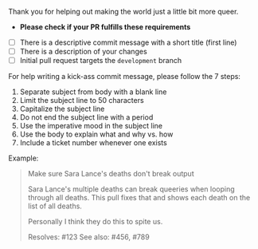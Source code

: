 Thank you for helping out making the world just a little bit more queer.

* **Please check if your PR fulfills these requirements**

- [ ] There is a descriptive commit message with a short title (first line)
- [ ] There is a description of your changes
- [ ] Initial pull request targets the `development` branch

For help writing a kick-ass commit message, please follow the 7 steps:

1. Separate subject from body with a blank line
2. Limit the subject line to 50 characters
3. Capitalize the subject line
4. Do not end the subject line with a period
5. Use the imperative mood in the subject line
6. Use the body to explain what and why vs. how
7. Include a ticket number whenever one exists

Example:

> Make sure Sara Lance's deaths don't break output
>
> Sara Lance's multiple deaths can break queeries when looping through
> all deaths. This pull fixes that and shows each death on the list
> of all deaths.
>
> Personally I think they do this to spite us.
>
> Resolves: #123
> See also: #456, #789
